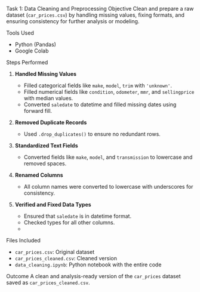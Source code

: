  Task 1: Data Cleaning and Preprocessing
 Objective
Clean and prepare a raw dataset (`car_prices.csv`) by handling missing values, fixing formats, and ensuring consistency for further analysis or modeling.

 Tools Used
- Python (Pandas)
- Google Colab

 Steps Performed
1. **Handled Missing Values**
   - Filled categorical fields like `make`, `model`, `trim` with `'unknown'`.
   - Filled numerical fields like `condition`, `odometer`, `mmr`, and `sellingprice` with median values.
   - Converted `saledate` to datetime and filled missing dates using forward fill.

2. **Removed Duplicate Records**
   - Used `.drop_duplicates()` to ensure no redundant rows.

3. **Standardized Text Fields**
   - Converted fields like `make`, `model`, and `transmission` to lowercase and removed spaces.

4. **Renamed Columns**
   - All column names were converted to lowercase with underscores for consistency.

5. **Verified and Fixed Data Types**
   - Ensured that `saledate` is in datetime format.
   - Checked types for all other columns.
   - 
 Files Included
- `car_prices.csv`: Original dataset
- `car_prices_cleaned.csv`: Cleaned version
- `data_cleaning.ipynb`: Python notebook with the entire code


 Outcome
A clean and analysis-ready version of the `car_prices` dataset saved as `car_prices_cleaned.csv`.


